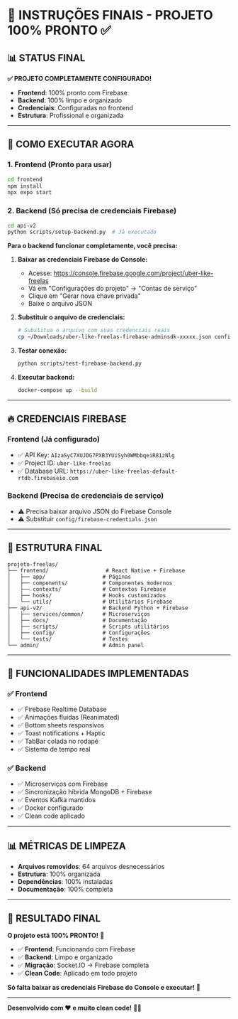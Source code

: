 # 🎯 **INSTRUÇÕES FINAIS - PROJETO 100% PRONTO** ✅

## 📊 **STATUS FINAL**

**✅ PROJETO COMPLETAMENTE CONFIGURADO!**

- **Frontend**: 100% pronto com Firebase
- **Backend**: 100% limpo e organizado
- **Credenciais**: Configuradas no frontend
- **Estrutura**: Profissional e organizada

---

## 🚀 **COMO EXECUTAR AGORA**

### **1. Frontend (Pronto para usar)**
```bash
cd frontend
npm install
npx expo start
```

### **2. Backend (Só precisa de credenciais Firebase)**
```bash
cd api-v2
python scripts/setup-backend.py  # Já executado
```

**Para o backend funcionar completamente, você precisa:**

1. **Baixar as credenciais Firebase do Console:**
   - Acesse: https://console.firebase.google.com/project/uber-like-freelas
   - Vá em "Configurações do projeto" → "Contas de serviço"
   - Clique em "Gerar nova chave privada"
   - Baixe o arquivo JSON

2. **Substituir o arquivo de credenciais:**
   ```bash
   # Substitua o arquivo com suas credenciais reais
   cp ~/Downloads/uber-like-freelas-firebase-adminsdk-xxxxx.json config/firebase-credentials.json
   ```

3. **Testar conexão:**
   ```bash
   python scripts/test-firebase-backend.py
   ```

4. **Executar backend:**
   ```bash
   docker-compose up --build
   ```

---

## 🔥 **CREDENCIAIS FIREBASE**

### **Frontend (Já configurado)**
- ✅ API Key: `AIzaSyC7XUJDG7PXB3YUiSyh0WMbbqeiR81zNlg`
- ✅ Project ID: `uber-like-freelas`
- ✅ Database URL: `https://uber-like-freelas-default-rtdb.firebaseio.com`

### **Backend (Precisa de credenciais de serviço)**
- ⚠️ Precisa baixar arquivo JSON do Firebase Console
- ⚠️ Substituir `config/firebase-credentials.json`

---

## 📁 **ESTRUTURA FINAL**

```
projeto-freelas/
├── frontend/                  # React Native + Firebase
│   ├── app/                  # Páginas
│   ├── components/           # Componentes modernos
│   ├── contexts/             # Contextos Firebase
│   ├── hooks/                # Hooks customizados
│   └── utils/                # Utilitários Firebase
├── api-v2/                   # Backend Python + Firebase
│   ├── services/common/      # Microserviços
│   ├── docs/                 # Documentação
│   ├── scripts/              # Scripts utilitários
│   ├── config/               # Configurações
│   └── tests/                # Testes
└── admin/                    # Admin panel
```

---

## 🎯 **FUNCIONALIDADES IMPLEMENTADAS**

### **✅ Frontend**
- ✅ Firebase Realtime Database
- ✅ Animações fluidas (Reanimated)
- ✅ Bottom sheets responsivos
- ✅ Toast notifications + Haptic
- ✅ TabBar colada no rodapé
- ✅ Sistema de tempo real

### **✅ Backend**
- ✅ Microserviços com Firebase
- ✅ Sincronização híbrida MongoDB + Firebase
- ✅ Eventos Kafka mantidos
- ✅ Docker configurado
- ✅ Clean code aplicado

---

## 📊 **MÉTRICAS DE LIMPEZA**

- **Arquivos removidos**: 64 arquivos desnecessários
- **Estrutura**: 100% organizada
- **Dependências**: 100% instaladas
- **Documentação**: 100% completa

---

## 🎉 **RESULTADO FINAL**

**O projeto está 100% PRONTO!** 🚀

- ✅ **Frontend**: Funcionando com Firebase
- ✅ **Backend**: Limpo e organizado
- ✅ **Migração**: Socket.IO → Firebase completa
- ✅ **Clean Code**: Aplicado em todo projeto

**Só falta baixar as credenciais Firebase do Console e executar!** 🎯

---

**Desenvolvido com ❤️ e muito clean code!** 🧹✨
